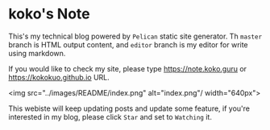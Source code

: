 # koko's Note
This's my technical blog powered by `Pelican` static site generator. Th `master` branch is HTML output content, and `editor` branch is my editor for write using markdown.

If you would like to check my site, please type https://note.koko.guru or https://kokokuo.github.io URL.

<img src="../images/README/index.png" alt="index.png"/ width="640px">

This webiste will keep updating posts and update some feature, if you're interested in my blog, please click `Star` and set to `Watching` it.




